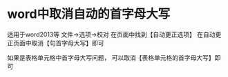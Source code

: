 # word中取消自动的首字母大写

适用于word2013等
文件->选项->校对
在页面中找到【自动更正选项】
在自动更正页面中取消【句首字母大写】即可

如果是表格单元格中首字母大写问题， 可以取消【表格单元格的首字母大写】即可